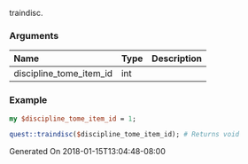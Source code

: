 traindisc.
### Arguments
**Name**|**Type**|**Description**
:---|:---|:---
discipline_tome_item_id|int|

### Example

```perl
my $discipline_tome_item_id = 1;

quest::traindisc($discipline_tome_item_id); # Returns void
```


Generated On 2018-01-15T13:04:48-08:00